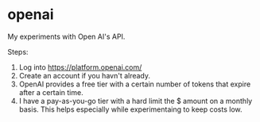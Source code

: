 # openai
My experiments with Open AI's API. 

Steps: 
1. Log into https://platform.openai.com/
2. Create an account if you havn't already. 
3. OpenAI provides a free tier with a certain number of tokens that expire after a certain time. 
4. I have a pay-as-you-go tier with a hard limit the $ amount on a monthly basis. This helps especially while experimentaing to keep costs low. 
